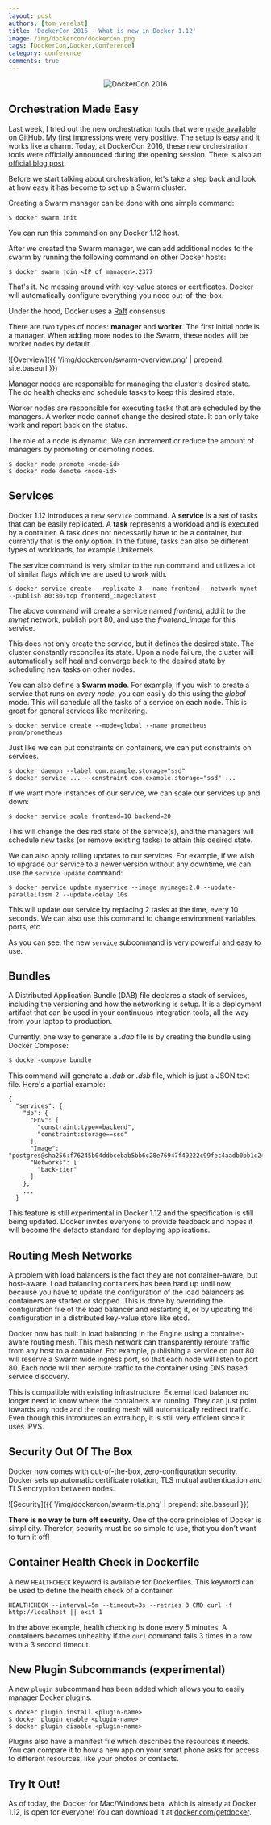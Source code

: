 ```yaml
---
layout: post
authors: [tom_verelst]
title: 'DockerCon 2016 - What is new in Docker 1.12'
image: /img/dockercon/dockercon.png
tags: [DockerCon,Docker,Conference]
category: conference
comments: true
---
```


<p style="text-align: center;">
<img style="max-width: 500px;" src="{{ '/img/dockercon/dockercon.png' | prepend: site.baseurl }}" alt="DockerCon 2016" />
</p>

## Orchestration Made Easy

Last week,
I tried out the new orchestration tools that were [made available on GitHub](https://github.com/docker/swarmkit).
My first impressions were very positive.
The setup is easy and it works like a charm.
Today,
at DockerCon 2016,
these new orchestration tools were officially announced during the opening session.
There is also an [official blog post](https://blog.docker.com/2016/06/docker-1-12-built-in-orchestration/).

Before we start talking about orchestration,
let's take a step back and look at how easy it has become to set up a Swarm cluster.

Creating a Swarm manager can be done with one simple command:

```
$ docker swarm init
```

You can run this command on any Docker 1.12 host.

After we created the Swarm manager,
we can add additional nodes to the swarm by running the following command on other Docker hosts:

```
$ docker swarm join <IP of manager>:2377
```

That's it.
No messing around with key-value stores or certificates.
Docker will automatically configure everything you need out-of-the-box.

Under the hood,
Docker uses a [Raft](https://raft.github.io/raft.pdf) consensus

There are two types of nodes: **manager** and **worker**.
The first initial node is a manager.
When adding more nodes to the Swarm,
these nodes will be worker nodes by default.

![Overview]({{ '/img/dockercon/swarm-overview.png' | prepend: site.baseurl }})

Manager nodes are responsible for managing the cluster's desired state.
The do health checks and schedule tasks to keep this desired state.

Worker nodes are responsible for executing tasks that are scheduled by the managers.
A worker node cannot change the desired state.
It can only take work and report back on the status.

The role of a node is dynamic.
We can increment or reduce the amount of managers by promoting or demoting nodes.

```
$ docker node promote <node-id>
$ docker node demote <node-id>
```

## Services

Docker 1.12 introduces a new `service` command.
A **service** is a set of tasks that can be easily replicated.
A **task** represents a workload and is executed by a container.
A task does not necessarily have to be a container,
but currently that is the only option.
In the future,
tasks can also be different types of workloads,
for example Unikernels.

The service command is very similar to the `run` command
and utilizes a lot of similar flags which we are used to work with.

```
$ docker service create --replicate 3 --name frontend --network mynet --publish 80:80/tcp frontend_image:latest
```

The above command will create a service named _frontend_,
add it to the _mynet_ network,
publish port 80,
and use the _frontend_image_ for this service.

This does not only create the service,
but it defines the desired state.
The cluster constantly reconciles its state.
Upon a node failure,
the cluster will automatically self heal
and converge back to the desired state by scheduling new tasks on other nodes.

You can also define a **Swarm mode**.
For example,
if you wish to create a service that runs on _every node_,
you can easily do this using the _global_ mode.
This will schedule all the tasks of a service on each node.
This is great for general services like monitoring.

```
$ docker service create --mode=global --name prometheus prom/prometheus
```

Just like we can put constraints on containers,
we can put constraints on services.

```
$ docker daemon --label com.example.storage="ssd"
$ docker service ... --constraint com.example.storage="ssd" ...
```

If we want more instances of our service,
we can scale our services up and down:

```
$ docker service scale frontend=10 backend=20
```

This will change the desired state of the service(s),
and the managers will schedule new tasks (or remove existing tasks) to attain this desired state.

We can also apply rolling updates to our services.
For example,
if we wish to upgrade our service to a newer version without any downtime,
we can use the `service update` command:

```
$ docker service update myservice --image myimage:2.0 --update-parallellism 2 --update-delay 10s
```

This will update our service by replacing 2 tasks at the time,
every 10 seconds.
We can also use this command to change environment variables,
ports,
etc.

As you can see,
the new `service` subcommand is very powerful and easy to use.

## Bundles

A Distributed Application Bundle (DAB) file declares a stack of services,
including the versioning and how the networking is setup.
It is a deployment artifact that can be used in your continuous integration tools,
all the way from your laptop to production.

Currently,
one way to generate a _.dab_ file is by creating the bundle using Docker Compose:

```bash
$ docker-compose bundle
```

This command will generate a _.dab_ or _.dsb_ file,
which is just a JSON text file.
Here's a partial example:

```
{
  "services": {
    "db": {
      "Env": [
        "constraint:type==backend",
        "constraint:storage==ssd"
      ],
      "Image": "postgres@sha256:f76245b04ddbcebab5bb6c28e76947f49222c99fec4aadb0bb1c24821a9e83ef",
      "Networks": [
        "back-tier"
      ]
    },
    ...
  }
```

This feature is still experimental in Docker 1.12
and the specification is still being updated.
Docker invites everyone to provide feedback and hopes it will become the defacto standard for deploying applications.

## Routing Mesh Networks

A problem with load balancers is the fact they are not container-aware,
but host-aware.
Load balancing containers has been hard up until now,
because you have to update the configuration of the load balancers as containers are started or stopped.
This is done by overriding the configuration file of the load balancer and restarting it,
or by updating the configuration in a distributed key-value store like etcd.

Docker now has built in load balancing in the Engine using a container-aware routing mesh.
This mesh network can transparently reroute traffic from any host to a container.
For example,
publishing a service on port 80 will reserve a Swarm wide ingress port,
so that each node will listen to port 80.
Each node will then reroute traffic to the container using DNS based service discovery.

This is compatible with existing infrastructure.
External load balancer no longer need to know where the containers are running.
They can just point towards any node and the routing mesh will automatically redirect traffic.
Even though this introduces an extra hop,
it is still very efficient since it uses IPVS.

## Security Out Of The Box

Docker now comes with out-of-the-box, zero-configuration security.
Docker sets up automatic certificate rotation,
TLS mutual authentication
and TLS encryption between nodes.

![Security]({{ '/img/dockercon/swarm-tls.png' | prepend: site.baseurl }})

**There is no way to turn off security.**
One of the core principles of Docker is simplicity.
Therefor,
security must be so simple to use,
that you don't want to turn it off!

## Container Health Check in Dockerfile

A new `HEALTHCHECK` keyword is available for Dockerfiles.
This keyword can be used to define the health check of a container.

```
HEALTHCHECK --interval=5m --timeout=3s --retries 3 CMD curl -f http://localhost || exit 1
```

In the above example,
health checking is done every 5 minutes.
A containers becomes unhealthy if the `curl` command fails 3 times in a row with a 3 second timeout.

## New Plugin Subcommands (experimental)

A new `plugin` subcommand has been added which allows you to easily manager Docker plugins.

```
$ docker plugin install <plugin-name>
$ docker plugin enable <plugin-name>
$ docker plugin disable <plugin-name>
```

Plugins also have a manifest file which describes the resources it needs.
You can compare it to how a new app on your smart phone asks for access to different resources,
like your photos or contacts.

## Try It Out!

As of today,
the Docker for Mac/Windows beta,
which is already at Docker 1.12,
is open for everyone!
You can download it at [docker.com/getdocker](http://docker.com/getdocker).
